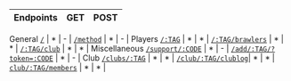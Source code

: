 **Endpoints**                                           | **GET** | **POST**
| ------------                                          | -------- | ------- |
General 
[`/`](https://cr.is-a.dev)                              | * | - |
[`/method`](https://cr.is-a.dev/method)                 | * | - |
Players
[`/:TAG`](https://cr.is-a.dev/:TAG)                     | * | * | 
[`/:TAG/brawlers`](https://cr.is-a.dev/:TAG/brawlers)   | * | * |
[`/:TAG/club`](https://cr.is-a.dev/:TAG/club)           | * | * |
Miscellaneous
[`/support/:CODE`](https://cr.is-a.dev/support/:ID)     | * | - |
[`/add/:TAG/?token=:CODE`](https://cr.is-a.dev/add/:TAG/?token=) | * | - |
Club
[`/clubs/:TAG`](https://cr.is-a.dev/clubs/:TAG)         | * | * |
[`/club/:TAG/clublog`](https://cr.is-a.dev/:TAG/clublog)| * | * |
[`club/:TAG/members`](https://cr.is-a.dev/:TAG/members) | * | * |
